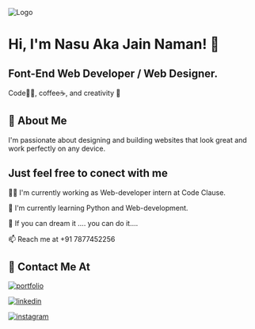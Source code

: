 
![Logo](https://media.discordapp.net/attachments/1106481810273206293/1109007978146828368/GitHUb_nasu.png?width=1025&height=390)

# Hi, I'm Nasu Aka Jain Naman! 👋
## Font-End Web Developer / Web Designer.
Code👨‍💻, coffee☕, and creativity 🎨
## 🚀 About Me
I'm passionate about designing and building websites that look great and work perfectly on any device.



## Just feel free to conect with me

👩‍💻 I'm currently working as Web-developer intern at Code Clause.

🧠 I'm currently learning Python and Web-development.

🧠 If you can dream it .... you can do it....

📫 Reach me at +91 7877452256
## 🔗 Contact Me At
[![portfolio](https://img.shields.io/badge/my_portfolio-000?style=for-the-badge&logo=ko-fi&logoColor=white)](https://nasu.live/)

[![linkedin](https://img.shields.io/badge/linkedin-0A66C2?style=for-the-badge&logo=linkedin&logoColor=white)](https://www.linkedin.com/in/nasu1708/)

[![instagram](https://img.shields.io/badge/instagram-962fbf?style=for-the-badge&logo=instagram&logoColor=white)](https://www.instagram.com/self.nasu/)

